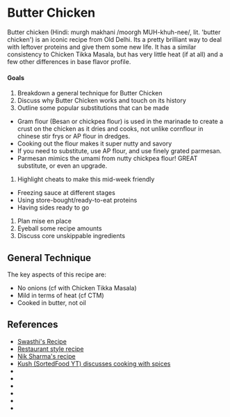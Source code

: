 # Butter Chicken

Butter chicken (Hindi: murgh makhani /moorgh MUH-khuh-nee/, lit. 'butter chicken') is an iconic recipe from Old Delhi. Its a pretty brilliant way to deal with leftover proteins and give them some new life. It has a similar consistency to Chicken Tikka Masala, but has very little heat (if at all) and a few other differences in base flavor profile.

#### Goals
1. Breakdown a general technique for Butter Chicken
1. Discuss why Butter Chicken works and touch on its history
1. Outline some popular substitutions that can be made
  - Gram flour (Besan or chickpea flour) is used in the marinade to create a crust on the chicken as it dries and cooks, not unlike cornflour in chinese stir frys or AP flour in dredges.
  - Cooking out the flour makes it super nutty and savory
  - If you need to substitute, use AP flour, and use finely grated parmesan.
  - Parmesan mimics the umami from nutty chickpea flour! GREAT substitute, or even an upgrade.
1. Highlight cheats to make this mid-week friendly
  - Freezing sauce at different stages
  - Using store-bought/ready-to-eat proteins
  - Having sides ready to go
1. Plan mise en place
1. Eyeball some recipe amounts
1. Discuss core unskippable ingredients

## General Technique

The key aspects of this recipe are:
- No onions (cf with Chicken Tikka Masala)
- Mild in terms of heat (cf CTM)
- Cooked in butter, not oil

## References
- [Swasthi's Recipe](https://www.indianhealthyrecipes.com/butter-chicken/)
- [Restaurant style recipe](https://littlespicejar.com/finger-lickin-butter-chicken-murgh-makhani/)
- [Nik Sharma's recipe](https://niksharmacooks.com/butter-chicken/)
- [Kush (SortedFood YT) discusses cooking with spices](https://www.youtube.com/watch?v=ocALSDB2NTg)
- []()
- []()
- []()
- []()
- []()
- []()

